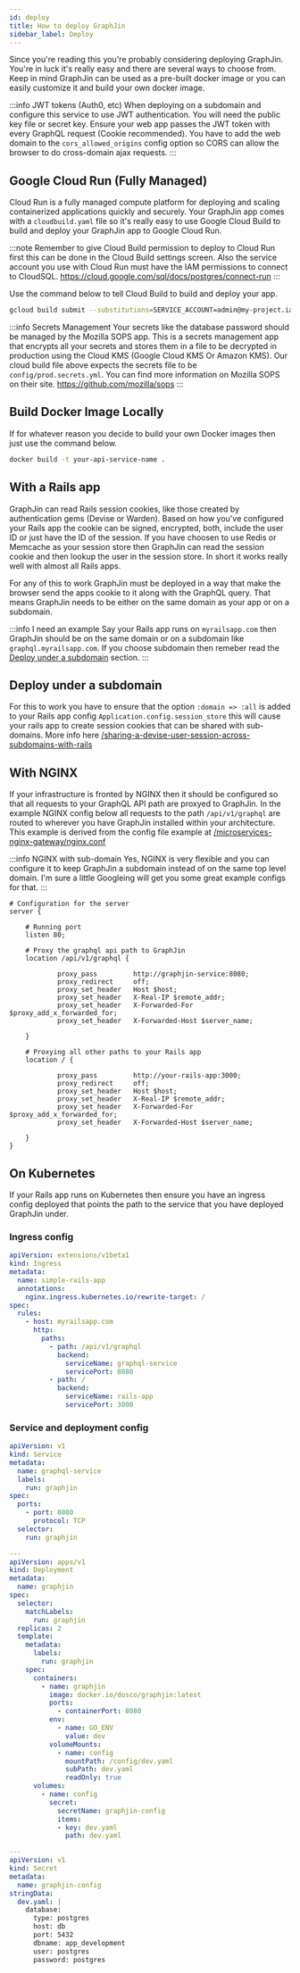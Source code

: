 ```yaml
---
id: deploy
title: How to deploy GraphJin
sidebar_label: Deploy
---
```


Since you're reading this you're probably considering deploying GraphJin. You're in luck it's really easy and there are several ways to choose from. Keep in mind GraphJin can be used as a pre-built docker image or you can easily customize it and build your own docker image.

:::info JWT tokens (Auth0, etc)
When deploying on a subdomain and configure this service to use JWT authentication. You will need the public key file or secret key. Ensure your web app passes the JWT token with every GraphQL request (Cookie recommended). You have to add the web domain to the `cors_allowed_origins` config option so CORS can allow the browser to do cross-domain ajax requests.
:::

## Google Cloud Run (Fully Managed)

Cloud Run is a fully managed compute platform for deploying and scaling containerized applications quickly and securely.
Your GraphJin app comes with a `cloudbuild.yaml` file so it's really easy to use Google Cloud Build to build and deploy your GraphJin app to Google Cloud Run.

:::note
Remember to give Cloud Build permission to deploy to Cloud Run first this can be done in the Cloud Build settings screen. Also the service account you use with Cloud Run must have the IAM permissions to connect to CloudSQL. https://cloud.google.com/sql/docs/postgres/connect-run
:::

Use the command below to tell Cloud Build to build and deploy your app.

```bash
gcloud build submit --substitutions=SERVICE_ACCOUNT=admin@my-project.iam.gserviceaccount.com,REGION=us-central1 .
```

:::info Secrets Management
Your secrets like the database password should be managed by the Mozilla SOPS app. This is a secrets management app that encrypts all your secrets and stores them in a file to be decrypted in production using the Cloud KMS (Google Cloud KMS Or Amazon KMS). Our cloud build file above expects the secrets file to be `config/prod.secrets.yml`. You can find more information on Mozilla SOPS on their site. https://github.com/mozilla/sops
:::

## Build Docker Image Locally

If for whatever reason you decide to build your own Docker images then just use the command below.

```bash
docker build -t your-api-service-name .
```

## With a Rails app

GraphJin can read Rails session cookies, like those created by authentication gems (Devise or Warden). Based on how you've configured your Rails app the cookie can be signed, encrypted, both, include the user ID or just have the ID of the session. If you have choosen to use Redis or Memcache as your session store then GraphJin can read the session cookie and then lookup the user in the session store. In short it works really well with almost all Rails apps.

For any of this to work GraphJin must be deployed in a way that make the browser send the apps cookie to it along with the GraphQL query. That means GraphJin needs to be either on the same domain as your app or on a subdomain.

:::info I need an example
Say your Rails app runs on `myrailsapp.com` then GraphJin should be on the same domain or on a subdomain like `graphql.myrailsapp.com`. If you choose subdomain then remeber read the [Deploy under a subdomain](#deploy-under-a-subdomain) section.
:::

## Deploy under a subdomain

For this to work you have to ensure that the option `:domain => :all` is added to your Rails app config `Application.config.session_store` this will cause your rails app to create session cookies that can be shared with sub-domains. More info here [/sharing-a-devise-user-session-across-subdomains-with-rails](http://excid3.com/blog/sharing-a-devise-user-session-across-subdomains-with-rails-3/)

## With NGINX

If your infrastructure is fronted by NGINX then it should be configured so that all requests to your GraphQL API path are proxyed to GraphJin. In the example NGINX config below all requests to the path `/api/v1/graphql` are routed to wherever you have GraphJin installed within your architecture. This example is derived from the config file example at [/microservices-nginx-gateway/nginx.conf](https://github.com/launchany/microservices-nginx-gateway/blob/master/nginx.conf)

:::info NGINX with sub-domain
Yes, NGINX is very flexible and you can configure it to keep GraphJin a subdomain instead of on the same top level domain. I'm sure a little Googleing will get you some great example configs for that.
:::

```nginx
# Configuration for the server
server {

	# Running port
	listen 80;

	# Proxy the graphql api path to GraphJin
	location /api/v1/graphql {

			proxy_pass         http://graphjin-service:8080;
			proxy_redirect     off;
			proxy_set_header   Host $host;
			proxy_set_header   X-Real-IP $remote_addr;
			proxy_set_header   X-Forwarded-For $proxy_add_x_forwarded_for;
			proxy_set_header   X-Forwarded-Host $server_name;

	}

	# Proxying all other paths to your Rails app
	location / {

			proxy_pass         http://your-rails-app:3000;
			proxy_redirect     off;
			proxy_set_header   Host $host;
			proxy_set_header   X-Real-IP $remote_addr;
			proxy_set_header   X-Forwarded-For $proxy_add_x_forwarded_for;
			proxy_set_header   X-Forwarded-Host $server_name;

	}
}
```

## On Kubernetes

If your Rails app runs on Kubernetes then ensure you have an ingress config deployed that points the path to the service that you have deployed GraphJin under.

### Ingress config

```yaml
apiVersion: extensions/v1beta1
kind: Ingress
metadata:
  name: simple-rails-app
  annotations:
    nginx.ingress.kubernetes.io/rewrite-target: /
spec:
  rules:
    - host: myrailsapp.com
      http:
        paths:
          - path: /api/v1/graphql
            backend:
              serviceName: graphql-service
              servicePort: 8080
          - path: /
            backend:
              serviceName: rails-app
              servicePort: 3000
```

### Service and deployment config

```yaml
apiVersion: v1
kind: Service
metadata:
  name: graphql-service
  labels:
    run: graphjin
spec:
  ports:
    - port: 8080
      protocol: TCP
  selector:
    run: graphjin

---
apiVersion: apps/v1
kind: Deployment
metadata:
  name: graphjin
spec:
  selector:
    matchLabels:
      run: graphjin
  replicas: 2
  template:
    metadata:
      labels:
        run: graphjin
    spec:
      containers:
        - name: graphjin
          image: docker.io/dosco/graphjin:latest
          ports:
            - containerPort: 8080
          env:
            - name: GO_ENV
              value: dev
          volumeMounts:
            - name: config
              mountPath: /config/dev.yaml
              subPath: dev.yaml
              readOnly: true
      volumes:
        - name: config
          secret:
            secretName: graphjin-config
            items:
            - key: dev.yaml
              path: dev.yaml

---
apiVersion: v1
kind: Secret
metadata:
  name: graphjin-config
stringData:
  dev.yaml: |
    database:
      type: postgres
      host: db
      port: 5432
      dbname: app_development
      user: postgres
      password: postgres
```
